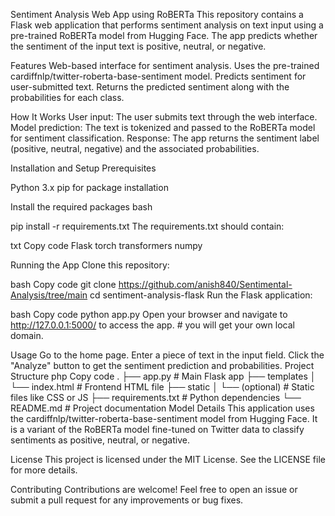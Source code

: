 Sentiment Analysis Web App using RoBERTa
This repository contains a Flask web application that performs sentiment analysis on text input using a pre-trained RoBERTa model from Hugging Face. The app predicts whether the sentiment of the input text is positive, neutral, or negative.

Features
Web-based interface for sentiment analysis.
Uses the pre-trained cardiffnlp/twitter-roberta-base-sentiment model.
Predicts sentiment for user-submitted text.
Returns the predicted sentiment along with the probabilities for each class.

How It Works
User input: The user submits text through the web interface.
Model prediction: The text is tokenized and passed to the RoBERTa model for sentiment classification.
Response: The app returns the sentiment label (positive, neutral, negative) and the associated probabilities.

Installation and Setup
Prerequisites

Python 3.x
pip for package installation

Install the required packages
bash

pip install -r requirements.txt
The requirements.txt should contain:

txt
Copy code
Flask
torch
transformers
numpy

Running the App
Clone this repository:

bash
Copy code
git clone https://github.com/anish840/Sentimental-Analysis/tree/main
cd sentiment-analysis-flask
Run the Flask application:

bash
Copy code
python app.py
Open your browser and navigate to http://127.0.0.1:5000/ to access the app. # you will get your own local domain.

Usage
Go to the home page.
Enter a piece of text in the input field.
Click the "Analyze" button to get the sentiment prediction and probabilities.
Project Structure
php
Copy code
.
├── app.py               # Main Flask app
├── templates
│   └── index.html       # Frontend HTML file
├── static
│   └── (optional)       # Static files like CSS or JS
├── requirements.txt     # Python dependencies
└── README.md            # Project documentation
Model Details
This application uses the cardiffnlp/twitter-roberta-base-sentiment model from Hugging Face. It is a variant of the RoBERTa model fine-tuned on Twitter data to classify sentiments as positive, neutral, or negative.

License
This project is licensed under the MIT License. See the LICENSE file for more details.

Contributing
Contributions are welcome! Feel free to open an issue or submit a pull request for any improvements or bug fixes.
